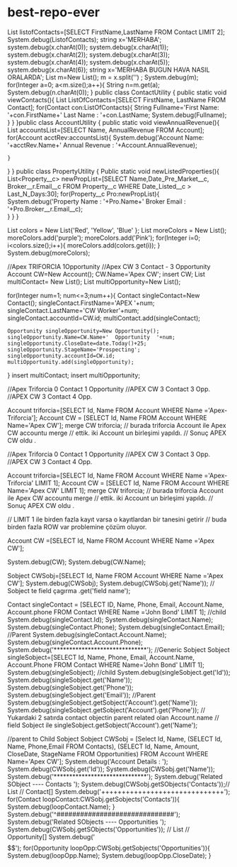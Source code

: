 # best-repo-ever 
List<Contact> listofContacts=[SELECT FirstName,LastName 
                        FROM Contact LIMIT 2];
System.debug(ListofContacts);
string x='MERHABA';
system.debug(x.charAt(0));
system.debug(x.charAt(1));
system.debug(x.charAt(2));
system.debug(x.charAt(3));
system.debug(x.charAt(4));
system.debug(x.charAt(5));
system.debug(x.charAt(6));
string x='MERHABA BUGUN HAVA NASIL ORALARDA';
List<String> m=New List<string>();
m = x.split('') ;
System.debug(m);    
for(Integer a=0; a<m.size();a++){
    String n=m.get(a);
System.debug(n.charAt(0));
}
public class ContactUtility {
    public static void viewContacts(){
    List<Contact> ListOfContacts=[SELECT FirstName, LastName FROM Contact];
        for(Contact con:ListOfContacts){
         String Fullname='First Name:   '+con.FirstName+'  Last Name :   '+con.LastName;
            System.debug(Fullname);
        }
    }
}public class AccountUtility {
    public static void viewAnnualRevenue(){
    List<Account> accountsList=[SELECT Name, AnnualRevenue FROM Account];
    for(Account acctRev:accountsList){
        System.debug('Account Name:  '+acctRev.Name+'   Annual Revenue :  '+Account.AnnualRevenue);
        
    }
}
}
public class PropertyUtility {
    Public static void newListedProperties(){
        List<Property__c> newPropList=[SELECT  Name,Date_Pre_Market__c, Broker__r.Email__c FROM Property__c WHERE Date_Listed__c > Last_N_Days:30];
        for(Property__c Pro:newPropList){
           System.debug('Property Name :  '+Pro.Name+'  Broker Email :  '+Pro.Broker__r.Email__c);  
        }
   }
}

List<String> colors = New List<String>{'Red', 'Yellow', 'Blue' };
   List<String> moreColors = New List<String>();
   moreColors.add('purple');
   moreColors.add('Pink');
for(Integer i=0; i<colors.size();i++){
    moreColors.add(colors.get(i));
}
   System.debug(moreColors);

   //Apex TRIFORCIA 1Opportunity
//Apex CW 3 Contact - 3 Opportunity
Account CW=New Account();
CW.Name='Apex CW';
insert CW;
List<Contact> multiContact= New List<Contact>();
List<Opportunity> multiOpportunity=New List<Opportunity>();

for(Integer num=1; num<=3;num++){
    Contact singleContact=New Contact();
    singleContact.FirstName='APEX '+num;
    singleContact.LastName='CW Worker'+num;
    singleContact.accountId=CW.id;
    multiContact.add(singleContact);
    
    Opportunity singleOpportunity=New Opportunity();
    singleOpportunity.Name=CW.Name+'  Opportunity  '+num;
    singleOpportunity.CloseDate=date.Today()+25;
    singleOpportunity.StageName='Prospecting';
    singleOpportunity.accountId=CW.id;
    multiOpportunity.add(singleOpportunity);
}
insert multiContact;
insert multiOpportunity;


//Apex Triforcia 0 Contact 1 Opportunity
//APEX CW 3 Contact 3 Opp.
//APEX CW 3 Contact 4 Opp.

Account triforcia=[SELECT Id, Name FROM Account 
                   WHERE Name ='Apex-Triforcia'];
Account CW = [SELECT Id, Name FROM Account WHERE Name='Apex CW'];
merge CW triforcia;    // burada triforcia Account ile Apex CW accountu merge 
                       // ettik. iki Account un birleşimi yapıldı.
                       // Sonuç APEX CW oldu . 


//Apex Triforcia 0 Contact 1 Opportunity
//APEX CW 3 Contact 3 Opp.
//APEX CW 3 Contact 4 Opp.

Account triforcia=[SELECT Id, Name FROM Account 
                   WHERE Name ='Apex-Triforcia' LIMIT 1];
Account CW = [SELECT Id, Name FROM Account WHERE Name='Apex CW' LIMIT 1];
merge CW triforcia;    // burada triforcia Account ile Apex CW accountu merge 
                       // ettik. iki Account un birleşimi yapıldı.
                       // Sonuç APEX CW oldu . 

// LIMIT 1 ile birden fazla kayıt varsa o kayıtlardan bir tanesini getirir 
// buda birden fazla ROW var problemine çözüm oluyor.

Account CW =[SELECT Id, Name FROM Account WHERE Name ='Apex CW'];

System.debug(CW);
System.debug(CW.Name);

Sobject CWSobj=[SELECT Id, Name FROM Account WHERE Name ='Apex CW'];
System.debug(CWSobj);
System.debug(CWSobj.get('Name')); 
// Sobject te field çagırma .get('field name');

Contact singleContact = [SELECT ID, Name, Phone, Email,
                        Account.Name, Account.phone FROM 
                        Contact WHERE Name ='John Bond' LIMIT 1];
//child
System.debug(singleContact.Id);
System.debug(singleContact.Name);
System.debug(singleContact.Phone);
System.debug(singleContact.Email);
//Parent
System.debug(singleContact.Account.Name);
System.debug(singleContact.Account.Phone);
System.debug('******************************');
//Generic Sobject
Sobject singleSobject=[SELECT Id, Name, Phone, Email, Account.Name,
                      Account.Phone FROM Contact 
                      WHERE Name='John Bond' LIMIT 1];
System.debug(singleSobject);
//child
System.debug(singleSobject.get('Id'));
System.debug(singleSobject.get('Name'));
System.debug(singleSobject.get('Phone'));
System.debug(singleSobject.get('Email'));
//Parent
System.debug(singleSobject.getSobject('Account').get('Name'));
System.debug(singleSobject.getSobject('Account').get('Phone'));
// Yukardaki 2 satırda contact objectin parent related olan Account.name
// field Sobject ile singleSobject.getSobject('Account').get('Name');

//parent to Child Sobject
Sobject CWSobj = [Select Id, Name,
          (SELECT Id, Name, Phone,Email FROM Contacts),
          (SELECT Id, Name, Amount, CloseDate, StageName
           FROM Opportunities) FROM Account WHERE Name='Apex CW'];
System.debug('Account Details  : ');
System.debug(CWSobj.get('Id'));
System.debug(CWSobj.get('Name'));
System.debug('******************************');
System.debug('Related SObject ---- Contacts ');
System.debug(CWSobj.getSObjects('Contacts'));// List<Contact> // Contact[]
System.debug('++++++++++++++++++++++++++++++');
for(Contact loopContact:CWSobj.getSobjects('Contacts')){
    System.debug(loopContact.Name);
}
System.debug('^##############################');
System.debug('Related SObjects ---- Opportunities ');
System.debug(CWSobj.getSObjects('Opportunities')); // List<Opportunity>  // Opportunity[]
System.debug('$$$$$$$$$$$$$$$$$$$$$$$$$$$$$$$$$$');
for(Opportunity loopOpp:CWSobj.getSobjects('Opportunities')){
    System.debug(loopOpp.Name);
    System.debug(loopOpp.CloseDate);
}